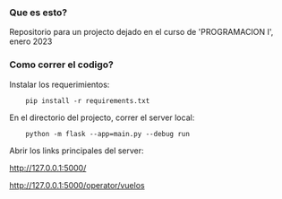 ### Que es esto?
Repositorio para un projecto dejado en el curso de 'PROGRAMACION I', enero 2023

### Como correr el codigo?
Instalar los requerimientos:

        pip install -r requirements.txt

En el directorio del projecto, correr el server local:

        python -m flask --app=main.py --debug run


Abrir los links principales del server:

http://127.0.0.1:5000/

http://127.0.0.1:5000/operator/vuelos
